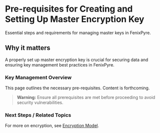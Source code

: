 # Pre-requisites for Creating and Setting Up Master Encryption Key

Essential steps and requirements for managing master keys in FenixPyre.


## Why it matters
A properly set up master encryption key is crucial for securing data and ensuring key management best practices in FenixPyre.

### Key Management Overview
This page outlines the necessary pre-requisites. Content is forthcoming.

> **Warning:** Ensure all prerequisites are met before proceeding to avoid security vulnerabilities.

### Next Steps / Related Topics
For more on encryption, see [Encryption Model](/02-core-concepts/encryption-model).
